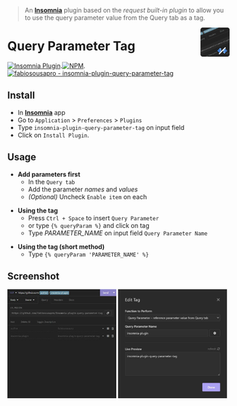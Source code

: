 > An **[Insomnia]** plugin based on the *request built-in plugin* to allow you to use the query parameter value from the Query tab as a tag.

<img src="./icon.png" align="right" width="66" />

# Query Parameter Tag

<!-- FIXME show NPM Badge when plugin url is available -->
[![Insomnia Plugin](https://img.shields.io/static/v1?label=insomnia&message=plugin&color=4a01c6)](https://insomnia.rest/plugins/insomnia-plugin-query-parameter-tag).[![NPM](https://img.shields.io/npm/v/insomnia-plugin-query-parameter-tag.svg)](https://www.npmjs.com/package/insomnia-plugin-query-parameter-tag).[![fabiosousapro - insomnia-plugin-query-parameter-tag](https://img.shields.io/static/v1?label=fabiosousapro&message=insomnia-plugin-query-parameter-tag&color=blue&logo=github)](https://github.com/fabiosousapro/insomnia-plugin-query-parameter-tag "Go to GitHub repo")

<!-- FIXME show Github Start Badge when repository public is available -->
<!-- ![GitHub Repo stars](https://img.shields.io/github/stars/fabiosousapro/insomnia-plugin-query-parameter-tag?style=social) -->

<!-- FIXME show Install methods when plugin url is available -->
## Install

<!-- [![Install this plugin](https://img.shields.io/badge/Insomnia_Plugin-Install-4a01c6?style=for-the-badge)](insomnia://plugins/install?name=insomnia-plugin-query-parameter-tag "Install this plugin")  -->

+ In **[Insomnia]** app
+ Go to `Application` > `Preferences` > `Plugins`
+ Type `insomnia-plugin-query-parameter-tag` on input field
+ Click on `Install Plugin`. 

## Usage
+ **Add parameters first**
    - In the `Query tab`
    - Add the parameter *names* and *values*
    - *\(Optional)* Uncheck `Enable item` on each
> 
+ **Using the tag**
    - Press `Ctrl + Space` to insert `Query Parameter`
    - or type `{% queryParam %}` and click on tag
    - Type *PARAMETER_NAME* on input field `Query Parameter Name`
> 
+ **Using the tag (short method)**
    - Type `{% queryParam 'PARAMETER_NAME' %}`

## Screenshot
[<img src="./screenshot_01.jpeg" alt="Screenshot 01" width="49%" />](https://raw.githubusercontent.com/fabiosousapro/insomnia-plugin-query-parameter-tag/master/screenshot_01.jpeg)
[<img src="./screenshot_02.jpeg" alt="Screenshot 02" width="49%" />](https://raw.githubusercontent.com/fabiosousapro/insomnia-plugin-query-parameter-tag/master/screenshot_02.jpeg)

[Insomnia]: https://insomnia.rest